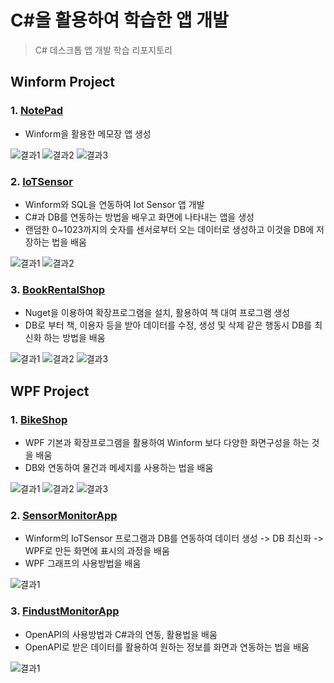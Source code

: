# C#을 활용하여 학습한 앱 개발
> C# 데스크톱 앱 개발 학습 리포지토리

## Winform Project
### 1. [NotePad](https://github.com/junseongwoo/TIL/tree/main/WinformApp/WinExecutiveBank/MyNotePadApp)

- Winform을 활용한 메모장 앱 생성

![결과1](https://github.com/junseongwoo/TIL/blob/main/ResultImg/WinNotePad.png?raw=true "NotePad")
![결과2](https://github.com/junseongwoo/TIL/blob/main/ResultImg/WinNotePad2.png?raw=true "NotePad")
![결과3](https://github.com/junseongwoo/TIL/blob/main/ResultImg/WinNotePad3.png?raw=true "NotePad")

### 2. [IoTSensor](https://github.com/junseongwoo/TIL/tree/main/WinformApp/WinFormAdvancedBank/IoTSensorMonApp)

- Winform와 SQL을 연동하여 Iot Sensor 앱 개발
- C#과 DB를 연동하는 방법을 배우고 화면에 나타내는 앱을 생성
- 랜덤한 0~1023까지의 숫자를 센서로부터 오는 데이터로 생성하고 이것을 DB에 저장하는 법을 배움

![결과1](https://github.com/junseongwoo/TIL/blob/main/ResultImg/WinIot.png?raw=true "Sensor Monitor")
![결과2](https://github.com/junseongwoo/TIL/blob/main/ResultImg/WinIot2.png?raw=true "Sensor Monitor")

### 3. [BookRentalShop](https://github.com/junseongwoo/TIL/tree/main/WinformApp/WinFormAdvancedBank/BookRentalShopApp)

- Nuget을 이용하여 확장프로그램을 설치, 활용하여 책 대여 프로그램 생성
- DB로 부터 책, 이용자 등을 받아 데이터를 수정, 생성 및 삭제 같은 행동시 DB를 최신화 하는 방법을 배움

![결과1](https://github.com/junseongwoo/TIL/blob/main/ResultImg/BookRental.png?raw=true "초기 화면")
![결과2](https://github.com/junseongwoo/TIL/blob/main/ResultImg/BookRental2.png?raw=true " 구분")
![결과3](https://github.com/junseongwoo/TIL/blob/main/ResultImg/BookRental3.png?raw=true "회원 관리")

## WPF Project
### 1. [BikeShop](https://github.com/junseongwoo/TIL/tree/main/WPFApp/WpfAdvBank/WpfPracticeApp)

- WPF 기본과 확장프로그램을 활용하여 Winform 보다 다양한 화면구성을 하는 것을 배움
- DB와 연동하여 물건과 메세지를 사용하는 법을 배움 

![결과1](https://github.com/junseongwoo/TIL/blob/main/ResultImg/WpfBike.png?raw=true "초기 화면")
![결과2](https://github.com/junseongwoo/TIL/blob/main/ResultImg/WpfBike1.png?raw=true "Products 선택") 
![결과3](https://github.com/junseongwoo/TIL/blob/main/ResultImg/WpfBIke2.png?raw=true "Chat")

### 2. [SensorMonitorApp](https://github.com/junseongwoo/TIL/tree/main/WPFApp/WpfAdvBank/PhotoSensorMonApp)

- Winform의 IoTSensor 프로그램과 DB를 연동하여 데이터 생성 -> DB 최신화 -> WPF로 만든 화면에 표시의 과정을 배움 
- WPF 그래프의 사용방법을 배움

![결과1](https://github.com/junseongwoo/TIL/blob/main/ResultImg/SensorMon.png?raw=true "SenSor Monitor")

### 3. [FindustMonitorApp](https://github.com/junseongwoo/TIL/tree/main/WPFApp/WpfAdvBank/FineDustMonApp)

- OpenAPI의 사용방법과 C#과의 연동, 활용법을 배움
- OpenAPI로 받은 데이터를 활용하여 원하는 정보를 화면과 연동하는 법을 배움 

![결과1](https://github.com/junseongwoo/TIL/blob/main/ResultImg/FineDustApp.png?raw=true "미세먼지 앱")
